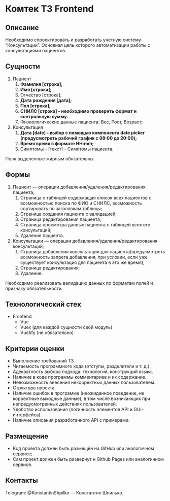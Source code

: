 # Комтек ТЗ Frontend



## Описание

Необходимо спроектировать и разработать учетную систему “Консультации”. Основная цель которого автоматизации работы с консультациями пациентов.

## Сущности

1. Пациент
   1. **Фамилия [строка];**
   2. **Имя [строка];**
   3. Отчество [строка];
   4. **Дата рождения [дата];**
   5. **Пол [строка];**
   6. **СНИЛС [строка] - необходимо проверить формат и контрольную сумму.**
   7. Физиологические данные пациента: Вес, Рост, Возраст;
2. Консультация
   1. **Дата  [date] - выбор с помощью компонента date picker (предусмотреть рабочий график с 08:00 до 20:00);**
   2. **Время время в формате HH:mm;**
   3. Симптомы - [текст] - Симптомы пациента.

Поля выделенные жирным обязательны.

## Формы

1. Пациент — операции добавления/удаления/редактирования пациента;
   1. Страница с таблицей содержащая список всех пациентов с возможностью поиска по ФИО и СНИЛС, возможность сортировать по заголовкам таблицы;
   2. Страница создания пациента с валидацией;
   3. Страница редактирования пациента;
   4. Страница просмотра данных пациента с таблицей всех его консультаций;
   5. Удаление пациента.
2. Консультации — операции добавления/удаления/редактирования консультаций;
   1. Страница добавления консультации для пациента(предусмотреть возможность запрета добавления, при условии, если уже существует консультация для пациента в это же время);
   2. Страница редактирования;
   3. Удаление.

Необходимо реализовать валидацию данных по форматам полей и признаку обязательности.

## Технологический стек

- Frontend
  - Vue
  - Vuex (для каждой сущности свой модуль)
  - Vuetify (не обязательно)

## Критерии оценки

* Выполнение требований ТЗ.
* Читаемость программного кода (отступы, разделители и т. д.).
* Адекватность выбора подхода: технологий, конструкций языка.
* Наличие в коде программы комментариев и их содержание.
* Невозможность внесения некорректных данных пользователем.
* Структура проекта.
* Наличие ошибок в программе (неожиданное поведение, не корректные выходные данные), в том числе возникающих при непредусмотренных действиях пользователей.
* Удобство использования (логичность элементов API и GUI-интерфейса).
* Наличие описания разработанного API с примерами.

## Размещение

* Код проекта должен быть размещён на GitHub или аналогичном сервисе;
* Сам проект должен быть развернут н Github Pages или аналогичном сервисе.

## Контакты

Telegram: @KonstantinShpilko — Константин Шпилько.



